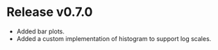 # Release v0.7.0

- Added bar plots.
- Added a custom implementation of histogram to support log scales.
